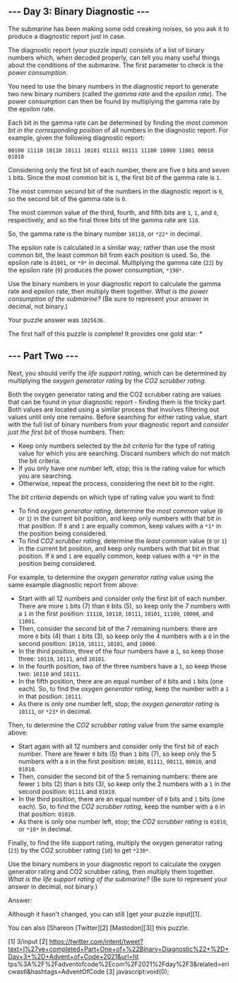 
## --- Day 3: Binary Diagnostic ---

The submarine has been making some odd creaking noises, so you ask it to produce a diagnostic report just in case.

The diagnostic report (your puzzle input) consists of a list of binary numbers which, when decoded properly, can tell you many useful
things about the conditions of the submarine. The first parameter to check is the *power consumption*.

You need to use the binary numbers in the diagnostic report to generate two new binary numbers (called the *gamma rate* and the
*epsilon rate*). The power consumption can then be found by multiplying the gamma rate by the epsilon rate.

Each bit in the gamma rate can be determined by finding the *most common bit in the corresponding position* of all numbers in the
diagnostic report. For example, given the following diagnostic report:

`00100
11110
10110
10111
10101
01111
00111
11100
10000
11001
00010
01010
`

Considering only the first bit of each number, there are five `0` bits and seven `1` bits. Since the most common bit is `1`, the first
bit of the gamma rate is `1`.

The most common second bit of the numbers in the diagnostic report is `0`, so the second bit of the gamma rate is `0`.

The most common value of the third, fourth, and fifth bits are `1`, `1`, and `0`, respectively, and so the final three bits of the
gamma rate are `110`.

So, the gamma rate is the binary number `10110`, or `*22*` in decimal.

The epsilon rate is calculated in a similar way; rather than use the most common bit, the least common bit from each position is used.
So, the epsilon rate is `01001`, or `*9*` in decimal. Multiplying the gamma rate (`22`) by the epsilon rate (`9`) produces the power
consumption, `*198*`.

Use the binary numbers in your diagnostic report to calculate the gamma rate and epsilon rate, then multiply them together. *What is
the power consumption of the submarine?* (Be sure to represent your answer in decimal, not binary.)

Your puzzle answer was `1025636`.

The first half of this puzzle is complete! It provides one gold star: *

## --- Part Two ---

Next, you should verify the *life support rating*, which can be determined by multiplying the *oxygen generator rating* by the *CO2
scrubber rating*.

Both the oxygen generator rating and the CO2 scrubber rating are values that can be found in your diagnostic report - finding them is
the tricky part. Both values are located using a similar process that involves filtering out values until only one remains. Before
searching for either rating value, start with the full list of binary numbers from your diagnostic report and *consider just the first
bit* of those numbers. Then:

* Keep only numbers selected by the *bit criteria* for the type of rating value for which you are searching. Discard numbers which do
  not match the bit criteria.
* If you only have one number left, stop; this is the rating value for which you are searching.
* Otherwise, repeat the process, considering the next bit to the right.

The *bit criteria* depends on which type of rating value you want to find:

* To find *oxygen generator rating*, determine the *most common* value (`0` or `1`) in the current bit position, and keep only numbers
  with that bit in that position. If `0` and `1` are equally common, keep values with a `*1*` in the position being considered.
* To find *CO2 scrubber rating*, determine the *least common* value (`0` or `1`) in the current bit position, and keep only numbers
  with that bit in that position. If `0` and `1` are equally common, keep values with a `*0*` in the position being considered.

For example, to determine the *oxygen generator rating* value using the same example diagnostic report from above:

* Start with all 12 numbers and consider only the first bit of each number. There are more `1` bits (7) than `0` bits (5), so keep only
  the 7 numbers with a `1` in the first position: `11110`, `10110`, `10111`, `10101`, `11100`, `10000`, and `11001`.
* Then, consider the second bit of the 7 remaining numbers: there are more `0` bits (4) than `1` bits (3), so keep only the 4 numbers
  with a `0` in the second position: `10110`, `10111`, `10101`, and `10000`.
* In the third position, three of the four numbers have a `1`, so keep those three: `10110`, `10111`, and `10101`.
* In the fourth position, two of the three numbers have a `1`, so keep those two: `10110` and `10111`.
* In the fifth position, there are an equal number of `0` bits and `1` bits (one each). So, to find the *oxygen generator rating*, keep
  the number with a `1` in that position: `10111`.
* As there is only one number left, stop; the *oxygen generator rating* is `10111`, or `*23*` in decimal.

Then, to determine the *CO2 scrubber rating* value from the same example above:

* Start again with all 12 numbers and consider only the first bit of each number. There are fewer `0` bits (5) than `1` bits (7), so
  keep only the 5 numbers with a `0` in the first position: `00100`, `01111`, `00111`, `00010`, and `01010`.
* Then, consider the second bit of the 5 remaining numbers: there are fewer `1` bits (2) than `0` bits (3), so keep only the 2 numbers
  with a `1` in the second position: `01111` and `01010`.
* In the third position, there are an equal number of `0` bits and `1` bits (one each). So, to find the *CO2 scrubber rating*, keep the
  number with a `0` in that position: `01010`.
* As there is only one number left, stop; the *CO2 scrubber rating* is `01010`, or `*10*` in decimal.

Finally, to find the life support rating, multiply the oxygen generator rating (`23`) by the CO2 scrubber rating (`10`) to get `*230*`.

Use the binary numbers in your diagnostic report to calculate the oxygen generator rating and CO2 scrubber rating, then multiply them
together. *What is the life support rating of the submarine?* (Be sure to represent your answer in decimal, not binary.)

Answer:

Although it hasn't changed, you can still [get your puzzle input][1].

You can also [Shareon [Twitter][2] [Mastodon][3]] this puzzle.

[1] 3/input
[2] https://twitter.com/intent/tweet?text=I%27ve+completed+Part+One+of+%22Binary+Diagnostic%22+%2D+Day+3+%2D+Advent+of+Code+2021&url=ht
tps%3A%2F%2Fadventofcode%2Ecom%2F2021%2Fday%2F3&related=ericwastl&hashtags=AdventOfCode
[3] javascript:void(0);

